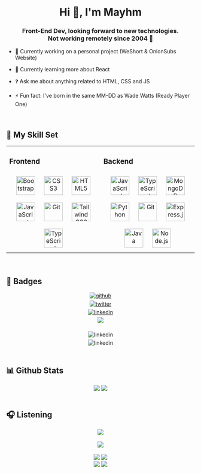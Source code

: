 # **<div align="center">Hi 👋, I'm Mayhm</div>**  
  

### <div align="center">Front-End Dev, looking forward to new technologies. <br>Not working remotely since 2004 🚀</div>  
  

- 🔭 Currently working on a personal project (WeShort & OnionSubs Website)
  

- 🌱 Currently learning more about React
  

- ❓ Ask me about anything related to HTML, CSS and JS  
  

- ⚡ Fun fact: I've born in the same MM-DD as Wade Watts (Ready Player One)  
  

<br/>  


## 🌠 My Skill Set  
<table align="center"><tr><td valign="top" width="50%">



### Frontend  
<div align="center">  
<a href="https://getbootstrap.com/docs/3.4/javascript/" target="_blank"><img style="margin: 10px" src="https://profilinator.rishav.dev/skills-assets/bootstrap-plain.svg" alt="Bootstrap" height="50" /></a>  
<a href="https://www.w3schools.com/css/" target="_blank"><img style="margin: 10px" src="https://profilinator.rishav.dev/skills-assets/css3-original-wordmark.svg" alt="CSS3" height="50" /></a>  
<a href="https://en.wikipedia.org/wiki/HTML5" target="_blank"><img style="margin: 10px" src="https://profilinator.rishav.dev/skills-assets/html5-original-wordmark.svg" alt="HTML5" height="50" /></a>  
<a href="https://www.javascript.com/" target="_blank"><img style="margin: 10px" src="https://profilinator.rishav.dev/skills-assets/javascript-original.svg" alt="JavaScript" height="50" /></a>  
<a href="https://github.com/" target="_blank"><img style="margin: 10px" src="https://profilinator.rishav.dev/skills-assets/git-scm-icon.svg" alt="Git" height="50" /></a>  
<a href="https://www.tailwindcss.com/" target="_blank"><img style="margin: 10px" src="https://profilinator.rishav.dev/skills-assets/tailwindcss.svg" alt="Tailwind CSS" height="50" /></a>  
<a href="https://www.typescriptlang.org/" target="_blank"><img style="margin: 10px" src="https://profilinator.rishav.dev/skills-assets/typescript-original.svg" alt="TypeScript" height="50" /></a>  
</div>

</td><td valign="top" width="50%">



### Backend  
<div align="center">  
<a href="https://www.javascript.com/" target="_blank"><img style="margin: 10px" src="https://profilinator.rishav.dev/skills-assets/javascript-original.svg" alt="JavaScript" height="50" /></a>  
<a href="https://www.typescriptlang.org/" target="_blank"><img style="margin: 10px" src="https://profilinator.rishav.dev/skills-assets/typescript-original.svg" alt="TypeScript" height="50" /></a>  
<a href="https://www.mongodb.com/" target="_blank"><img style="margin: 10px" src="https://profilinator.rishav.dev/skills-assets/mongodb-original-wordmark.svg" alt="MongoDB" height="50" /></a>  
<a href="https://www.python.org/" target="_blank"><img style="margin: 10px" src="https://profilinator.rishav.dev/skills-assets/python-original.svg" alt="Python" height="50" /></a>  
<a href="https://github.com/" target="_blank"><img style="margin: 10px" src="https://profilinator.rishav.dev/skills-assets/git-scm-icon.svg" alt="Git" height="50" /></a>  
<a href="https://expressjs.com/" target="_blank"><img style="margin: 10px" src="https://profilinator.rishav.dev/skills-assets/express-original-wordmark.svg" alt="Express.js" height="50" /></a>  
<a href="https://www.java.com/" target="_blank"><img style="margin: 10px" src="https://profilinator.rishav.dev/skills-assets/java-original-wordmark.svg" alt="Java" height="50" /></a>  
<a href="https://nodejs.org/" target="_blank"><img style="margin: 10px" src="https://profilinator.rishav.dev/skills-assets/nodejs-original-wordmark.svg" alt="Node.js" height="50" /></a>  
</div>

</td></tr></table>  

<br/>  


## 🤝 Badges
<div align="center">
<a href="https://github.com/mayhmemo" target="_blank">
<img src=https://img.shields.io/badge/github-%2324292e.svg?&style=for-the-badge&logo=github&logoColor=white alt=github style="margin-bottom: 5px;" />
</a>
<a href="https://twitter.com/mayhmemo" target="_blank" style="display:block">
<img src=https://img.shields.io/badge/twitter-%2300acee.svg?&style=for-the-badge&logo=twitter&logoColor=white alt=twitter style="margin-bottom: 5px;" />
</a>
<a href="https://linkedin.com/in/mayhm" target="_blank" style="display:block">
<img src=https://img.shields.io/badge/linkedin-%231E77B5.svg?&style=for-the-badge&logo=linkedin&logoColor=white alt=linkedin style="margin-bottom: 5px;" />
</a>
<a href="https://anilist.co/user/Mayhm/" target="_blank" style="display:block">
<img src=https://img.shields.io/badge/AniList-02A9FF?style=for-the-badge&logo=AniList&logoColor=white style="margin-bottom: 5px;" />
</a>
<br/>
<a target="_blank" style="display:block">
<img src=https://img.shields.io/badge/Discord-5865F2?style=for-the-badge&logo=discord&logoColor=white alt=linkedin style="margin-bottom: 5px;" />
</a>
<a target="_blank" style="display:block">
<img src=https://img.shields.io/badge/Vivaldi-EF3939?style=for-the-badge&logo=Vivaldi&logoColor=white alt=linkedin style="margin-bottom: 5px;" />
</a> 
</div>  
  

<br/>  


## 📊 Github Stats  
<div align="center" style="flex">
  <img src="https://github-readme-stats.vercel.app/api?username=mayhmemo&show_icons=true&count_private=true&hide_border=true&theme=dracula" />
  <img src="https://github-readme-stats.vercel.app/api/top-langs/?username=mayhmemo&layout=compact&hide_border=true&theme=dracula"/>
</div>

<br/>  


## 🎧 Listening
<div align="center"><img src="https://spotify-github-profile.vercel.app/api/view?uid=mpg3xkzfn6fwp90k8uugqn53d&cover_image=true&theme=default&show_offline=false&background_color=121212&bar_color_cover=true" /></div>  

<br/>  

<div align="center">
<img src="https://komarev.com/ghpvc/?username=mayhmemo&&style=flat-square" align="center" />
</div>  

<br />

<div align="center" style="flex">
<img src="https://dans-things.com/wp-content/uploads/2018/10/FreeInternetExplorerBadge.gif" />
<img src="https://dans-things.com/wp-content/uploads/2018/10/NetscapeNow.gif" />
</div>

<div align="center" style="flex">
<img src="https://web.badges.world/badges/programs/Flash-80x15.gif" />
<img src="https://web.badges.world/badges/operated/firefox03.gif" />
</div>

<br />
